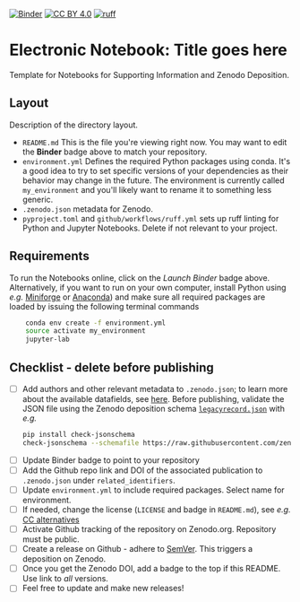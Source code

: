 [![Binder](https://mybinder.org/badge_logo.svg)](https://mybinder.org/v2/gh/mlund/template-for-supporting-information/HEAD)
[![CC BY 4.0][cc-by-shield]][cc-by]
[![ruff](https://github.com/mlund/template-for-supporting-information/actions/workflows/ruff.yml/badge.svg)](https://github.com/mlund/template-for-supporting-information/actions/workflows/ruff.yml)

[cc-by]: http://creativecommons.org/licenses/by/4.0/
[cc-by-shield]: https://img.shields.io/badge/License-CC%20BY%204.0-lightgrey.svg

# Electronic Notebook: Title goes here

Template for Notebooks for Supporting Information and Zenodo Deposition.

## Layout

Description of the directory layout.

- `README.md` This is the file you're viewing right now. You may want to edit the **Binder** badge above to match your repository.
- `environment.yml` Defines the required Python packages using conda. It's a good idea to try to set specific versions of your
  dependencies as their behavior may change in the future.
  The environment is currently called `my_environment` and you'll likely want to rename it to something less generic.
- `.zenodo.json` metadata for Zenodo.
- `pyproject.toml` and `github/workflows/ruff.yml` sets up ruff linting for Python and Jupyter Notebooks. Delete if not relevant to your project.

## Requirements

To run the Notebooks online, click on the _Launch Binder_ badge above. Alternatively, if you want to run on your own computer,
install Python using _e.g._ [Miniforge](https://github.com/conda-forge/miniforge) or [Anaconda](https://docs.conda.io))
and make sure all required packages are loaded by issuing the following terminal commands

``` bash
    conda env create -f environment.yml
    source activate my_environment
    jupyter-lab
```

## Checklist - delete before publishing

- [ ] Add authors and other relevant metadata to `.zenodo.json`; to learn more about the available datafields, see
  [here](https://developers.zenodo.org/?python#depositions).
  Before publishing, validate the JSON file using the Zenodo deposition schema [`legacyrecord.json`](https://github.com/zenodo/zenodo/blob/482ee72ad501cbbd7f8ce8df9b393c130d1970f7/zenodo/modules/deposit/jsonschemas/deposits/records/legacyrecord.json#L4) with _e.g._
  ``` bash
  pip install check-jsonschema
  check-jsonschema --schemafile https://raw.githubusercontent.com/zenodo/zenodo/master/zenodo/modules/deposit/jsonschemas/deposits/records/legacyrecord.json .zenodo.json
  ```
- [ ] Update Binder badge to point to your repository
- [ ] Add the Github repo link and DOI of the associated publication to `.zenodo.json` under `related_identifiers`.
- [ ] Update `environment.yml` to include required packages. Select name for environment.
- [ ] If needed, change the license (`LICENSE` and badge in `README.md`), see _e.g._ [CC alternatives](https://github.com/santisoler/cc-licenses)
- [ ] Activate Github tracking of the repository on Zenodo.org. Repository must be public.
- [ ] Create a release on Github - adhere to [SemVer](https://semver.org). This triggers a deposition on Zenodo.
- [ ] Once you get the Zenodo DOI, add a badge to the top if this README. Use link to _all_ versions.
- [ ] Feel free to update and make new releases!
